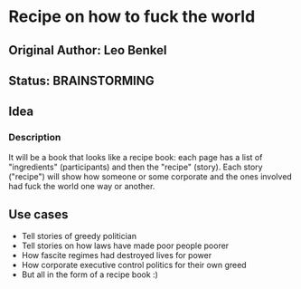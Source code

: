# Recipe on how to fuck the world

## Original Author: Leo Benkel

## Status: BRAINSTORMING

## Idea

### Description

It will be a book that looks like a recipe book: each page has a list of "ingredients" (participants) and then the "recipe" (story).
Each story ("recipe") will show how someone or some corporate and the ones involved had fuck the world one way or another.


## Use cases

* Tell stories of greedy politician
* Tell stories on how laws have made poor people poorer
* How fascite regimes had destroyed lives for power
* How corporate executive control politics for their own greed
* But all in the form of a recipe book :)
